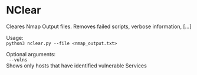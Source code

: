 # NClear
Cleares Nmap Output files. Removes failed scripts, verbose information, [...]   


Usage:  
`
python3 nclear.py --file <nmap_output.txt> `   

Optional arguments:  
` --vulns`  
Shows only hosts that have identified vulnerable Services
